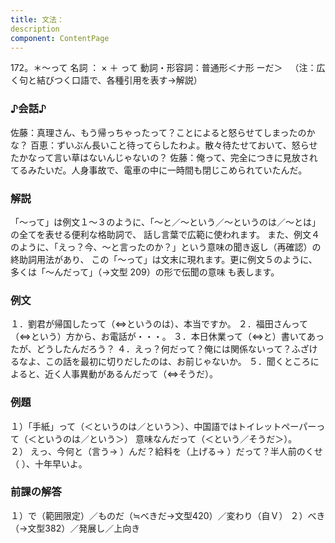 ```yaml
---
title: 文法：
description
component: ContentPage
---
```



172。＊～って
名詞 ： × ＋ って
動詞・形容詞：普通形＜ナ形 ーだ＞  
（注：広く句と結びつく口語で、各種引用を表す→解説）
### ♪会話♪
佐藤：真理さん、もう帰っちゃったって？ことによると怒らせてしまったのかな？ 百恵：ずいぶん長いこと待ってらしたわよ。散々待たせておいて、怒らせたかなって言い草はないんじゃないの？ 佐藤：俺って、完全につきに見放されてるみたいだ。人身事故で、電車の中に一時間も閉じこめられていたんだ。
### 解説
「～って」は例文１～３のように、「～と／～という／～というのは／～とは」の全てを表せる便利な格助詞で、 話し言葉で広範に使われます。
また、例文４のように、「えっ？今、～と言ったのか？」という意味の聞き返し（再確認）の終助詞用法があり、 この「～って」は文末に現れます。更に例文５のように、多くは「～んだって」（→文型 209）の形で伝聞の意味 も表します。
### 例文
１．劉君が帰国したって（⇔というのは）、本当ですか。
２．福田さんって（⇔という）方から、お電話が・・・。
３．本日休業って（⇔と）書いてあったが、どうしたんだろう？
４．えっ？何だって？俺には関係ないって？ふざけるなよ、この話を最初に切りだしたのは、お前じゃないか。
５．聞くところによると、近く人事異動があるんだって（⇔そうだ）。
### 例題
１）「手紙」って（＜というのは／という＞）、中国語ではトイレットペーパーって（＜というのは／という＞）
意味なんだって（＜という／そうだ＞）。    
２） えっ、今何と（言う→ ）んだ？給料を（上げる→ ）だって？半人前のくせ（ ）、十年早いよ。
### 前課の解答
１）で（範囲限定）／ものだ（≒べきだ→文型420）／変わり（自Ｖ）
２）べき（→文型382）／発展し／上向き
